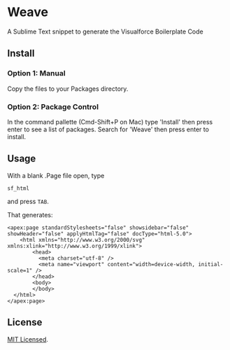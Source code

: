 # Weave
A Sublime Text snippet to generate the Visualforce Boilerplate Code

## Install

### Option 1: Manual

Copy the files to your Packages directory.

### Option 2: Package Control

In the command pallette (Cmd-Shift+P on Mac) type 'Install' then press enter to see a list of packages. Search for 'Weave' then press enter to install.

## Usage

With a blank .Page file open, type

    sf_html

and press `TAB`.

That generates:

    <apex:page standardStylesheets="false" showsidebar="false" showHeader="false" applyHtmlTag="false" docType="html-5.0">
     	<html xmlns="http://www.w3.org/2000/svg" xmlns:xlink="http://www.w3.org/1999/xlink">    	
            <head>
              <meta charset="utf-8" />
              <meta name="viewport" content="width=device-width, initial-scale=1" />
            </head>
            <body>
            </body>
      </html>
    </apex:page>

## License 

[MIT Licensed](https://github.com/mailtoharshit/Weave/blob/master/LICENSE).
